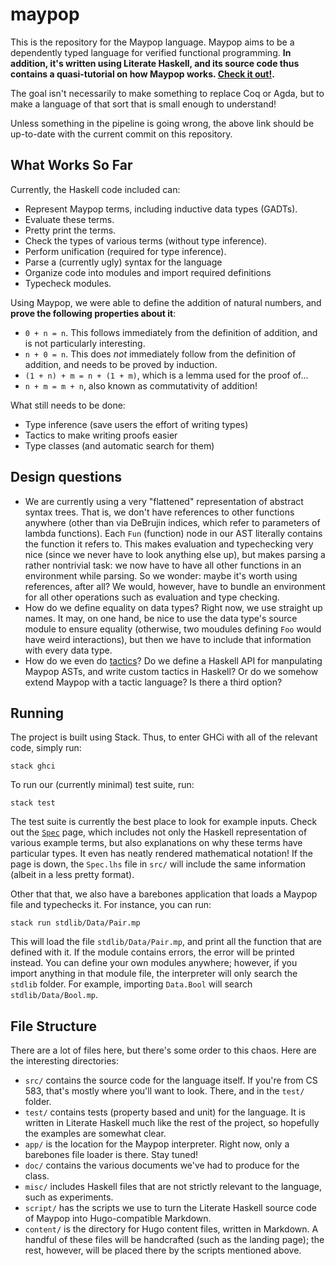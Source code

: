 # maypop

This is the repository for the Maypop language. Maypop aims
to be a dependently typed language for verified functional programming.
__In addition, it's written using Literate Haskell, and its source code
thus contains a quasi-tutorial on how Maypop works. [Check it out!](https://web.engr.oregonstate.edu/~fedorind/CS583/).__

The goal isn't necessarily to make something to replace Coq or Agda, but
to make a language of that sort that is small enough to understand!

Unless something in the pipeline is going wrong, the above link should
be up-to-date with the current commit on this repository.

## What Works So Far
Currently, the Haskell code included can:

* Represent Maypop terms, including inductive data types (GADTs).
* Evaluate these terms.
* Pretty print the terms.
* Check the types of various terms (without type inference).
* Perform unification (required for type inference).
* Parse a (currently ugly) syntax for the language
* Organize code into modules and import required definitions
* Typecheck modules.

Using Maypop, we were able to define the addition of natural
numbers, and __prove the following properties about it__:

* `0 + n = n`. This follows immediately from the definition of addition,
and is not particularly interesting.
* `n + 0 = n`. This does _not_ immediately follow from the 
definition of addition, and needs to be proved by induction.
* `(1 + n) + m = n + (1 + m)`, which is a lemma used for the proof of...
* `n + m = m + n`, also known as commutativity of addition!

What still needs to be done:

* Type inference (save users the effort of writing types)
* Tactics to make writing proofs easier
* Type classes (and automatic search for them)

## Design questions

* We are currently using a very "flattened" representation
of abstract syntax trees. That is, we don't have references
to other functions anywhere (other than via DeBrujin indices,
which refer to parameters of lambda functions). Each `Fun` (function)
node in our AST literally contains the function it refers to.
This makes evaluation and typechecking very nice (since we never
have to look anything else up), but makes parsing a rather nontrivial
task: we now have to have all other functions in an environment
while parsing. So we wonder: maybe it's worth using references,
after all? We would, however, have to bundle an environment for
all other operations such as evaluation and type checking.
* How do we define equality on data types? Right now, we use straight
up names. It may, on one hand, be nice to use the data type's source
module to ensure equality (otherwise, two moudules defining `Foo` would
have weird interactions), but then we have to include that information
with every data type.
* How do we even do [tactics](https://coq.inria.fr/refman/proof-engine/tactics.html)? Do we define a Haskell API for manpulating
Maypop ASTs, and write custom tactics in Haskell? Or do we somehow
extend Maypop with a tactic language? Is there a third option?

## Running
The project is built using Stack. Thus, to enter GHCi with
all of the relevant code, simply run:

```
stack ghci
```

To run our (currently minimal) test suite, run:

```
stack test
```

The test suite is currently the best place to look for example
inputs. Check out the [`Spec`](https://web.engr.oregonstate.edu/~fedorind/CS583/modules/spec/)
page, which includes not only the Haskell representation of various example
terms, but also explanations on why these terms have particular types.
It even has neatly rendered mathematical notation! If the page is down,
the `Spec.lhs` file in `src/` will include the same information (albeit in
a less pretty format).

Other that that, we also have a barebones application that loads a Maypop
file and typechecks it. For instance, you can run:

```
stack run stdlib/Data/Pair.mp
```

This will load the file `stdlib/Data/Pair.mp`, and print all the function
that are defined with it. If the module contains errors, the error will
be printed instead. You can define your own modules anywhere; however,
if you import anything in that module file, the interpreter will
only search the `stdlib` folder. For example, importing `Data.Bool`
will search `stdlib/Data/Bool.mp`.

## File Structure
There are a lot of files here, but there's some order to this chaos.
Here are the interesting directories:

* `src/` contains the source code for the language itself. If you're from CS 583, that's mostly
where you'll want to look. There, and in the `test/` folder.
* `test/` contains tests (property based and unit) for the language. It is written
in Literate Haskell much like the rest of the project, so hopefully the examples
are somewhat clear.
* `app/` is the location for the Maypop interpreter. Right now, only a barebones
file loader is there. Stay tuned!
* `doc/` contains the various documents we've had to produce for the class.
* `misc/` includes Haskell files that are not strictly relevant to the language,
such as experiments.
* `script/` has the scripts we use to turn the Literate Haskell source code
of Maypop into Hugo-compatible Markdown.
* `content/` is the directory for Hugo content files, written in Markdown.
A handful of these files will be handcrafted (such as the landing page);
the rest, however, will be placed there by the scripts mentioned above.
